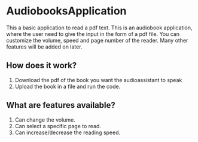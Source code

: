 # AudiobooksApplication
This a basic application to read a pdf text.
This is an audiobook application, where the user need to give the input in the form of a pdf file. You can customize the volume, speed and page number of the reader. Many other features will be added on later.

## How does it work?
1. Download the pdf of the book you want the audioassistant to speak
2. Upload the book in a file and run the code.

## What are features available?
1. Can change the volume.
2. Can select a specific page to read.
3. Can increase/decrease the reading speed.
